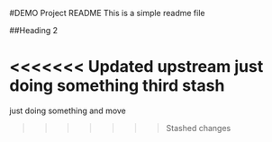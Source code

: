 #DEMO Project README
This is a simple readme file

##Heading 2

<<<<<<< Updated upstream
just doing something third stash
=======
just doing something and move
>>>>>>> Stashed changes


